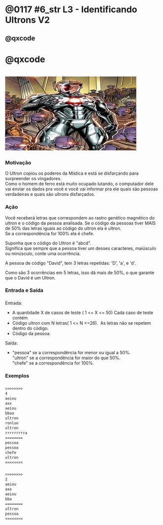 # @0117 #6_str L3 - Identificando Ultrons V2
## @qxcode

# @qxcode

# ![](capa.jpg)

### Motivação

O Ultron copiou os poderes da Mística e está se disfarçando para surpreender os vingadores.  
Como o homem de ferro está muito ocupado lutando, o computador dele vai enviar os dados pra você e você vai informar pra ele quais são pessoas verdadeiras e quais são ultrons disfarçados.

### Ação

Você receberá letras que correspondem ao rastro genético magnético do ultron e o código da pessoa analisada. Se o código da pessoas tiver MAIS de 50% das letras iguais ao código do ultron ela é ultron.  
Se a correspondência for 100% ela é chefe.

Suponha que o código do Ultron é "abcd".  
Significa que sempre que a pessoa tiver um desses caracteres, maiúsculo ou minúsculo, conte uma ocorrência.

A pessoa de código "David", tem 3 letras repetidas: 'D', 'a', e 'd'.

Como são 3 ocorrências em 5 letras, isso dá mais de 50%, o que garante que o David é um Ultron.  
  

### Entrada e Saída

### 

Entrada:

*   A quantidade X de casos de teste ( 1 <= X <= 50) Cada caso de teste contém
*   Código ultron com N letras( 1 <= N <=26).  As letras não se repetem dentro do código.
*   Código da pessoa.

Saída:

*   "pessoa" se a correspondência for menor ou igual a 50%.  
    "ultron" se a correspondência for maior do que 50%.  
    "chefe" se a correspondência for 100%.  
      
    

### Exemplos

### 

    >>>>>>>>  
    4  
    aeiou  
    axx  
    aeiou  
    bbaa  
    ultron  
    ronluo  
    ultron  
    rrrrrrrrra  
    ========
    pessoa  
    pessoa  
    chefe  
    ultron
    <<<<<<<<

### 

    >>>>>>>>
    2
    aeiou
    axo
    aeiou
    bba
    ========
    ultron
    pessoa
    <<<<<<<<
